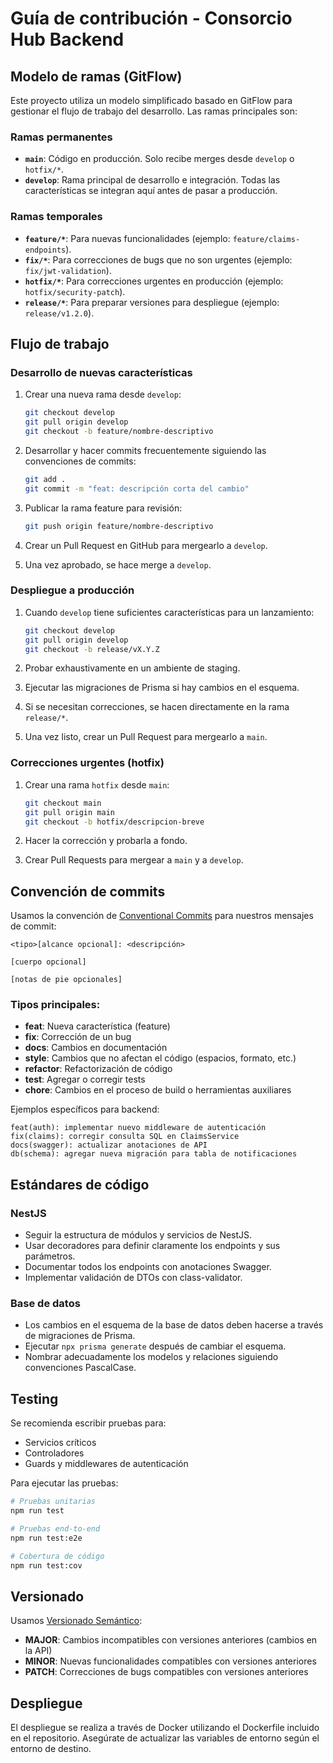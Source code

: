 # Guía de contribución - Consorcio Hub Backend

## Modelo de ramas (GitFlow)

Este proyecto utiliza un modelo simplificado basado en GitFlow para gestionar el flujo de trabajo del desarrollo. Las ramas principales son:

### Ramas permanentes

- **`main`**: Código en producción. Solo recibe merges desde `develop` o `hotfix/*`.
- **`develop`**: Rama principal de desarrollo e integración. Todas las características se integran aquí antes de pasar a producción.

### Ramas temporales

- **`feature/*`**: Para nuevas funcionalidades (ejemplo: `feature/claims-endpoints`).
- **`fix/*`**: Para correcciones de bugs que no son urgentes (ejemplo: `fix/jwt-validation`).
- **`hotfix/*`**: Para correcciones urgentes en producción (ejemplo: `hotfix/security-patch`).
- **`release/*`**: Para preparar versiones para despliegue (ejemplo: `release/v1.2.0`).

## Flujo de trabajo

### Desarrollo de nuevas características

1. Crear una nueva rama desde `develop`:
   ```bash
   git checkout develop
   git pull origin develop
   git checkout -b feature/nombre-descriptivo
   ```

2. Desarrollar y hacer commits frecuentemente siguiendo las convenciones de commits:
   ```bash
   git add .
   git commit -m "feat: descripción corta del cambio"
   ```

3. Publicar la rama feature para revisión:
   ```bash
   git push origin feature/nombre-descriptivo
   ```

4. Crear un Pull Request en GitHub para mergearlo a `develop`.
5. Una vez aprobado, se hace merge a `develop`.

### Despliegue a producción

1. Cuando `develop` tiene suficientes características para un lanzamiento:
   ```bash
   git checkout develop
   git pull origin develop
   git checkout -b release/vX.Y.Z
   ```

2. Probar exhaustivamente en un ambiente de staging.
3. Ejecutar las migraciones de Prisma si hay cambios en el esquema.
4. Si se necesitan correcciones, se hacen directamente en la rama `release/*`.
5. Una vez listo, crear un Pull Request para mergearlo a `main`.

### Correcciones urgentes (hotfix)

1. Crear una rama `hotfix` desde `main`:
   ```bash
   git checkout main
   git pull origin main
   git checkout -b hotfix/descripcion-breve
   ```

2. Hacer la corrección y probarla a fondo.
3. Crear Pull Requests para mergear a `main` y a `develop`.

## Convención de commits

Usamos la convención de [Conventional Commits](https://www.conventionalcommits.org/) para nuestros mensajes de commit:

```
<tipo>[alcance opcional]: <descripción>

[cuerpo opcional]

[notas de pie opcionales]
```

### Tipos principales:

- **feat**: Nueva característica (feature)
- **fix**: Corrección de un bug
- **docs**: Cambios en documentación
- **style**: Cambios que no afectan el código (espacios, formato, etc.)
- **refactor**: Refactorización de código
- **test**: Agregar o corregir tests
- **chore**: Cambios en el proceso de build o herramientas auxiliares

Ejemplos específicos para backend:
```
feat(auth): implementar nuevo middleware de autenticación
fix(claims): corregir consulta SQL en ClaimsService
docs(swagger): actualizar anotaciones de API
db(schema): agregar nueva migración para tabla de notificaciones
```

## Estándares de código

### NestJS

- Seguir la estructura de módulos y servicios de NestJS.
- Usar decoradores para definir claramente los endpoints y sus parámetros.
- Documentar todos los endpoints con anotaciones Swagger.
- Implementar validación de DTOs con class-validator.

### Base de datos

- Los cambios en el esquema de la base de datos deben hacerse a través de migraciones de Prisma.
- Ejecutar `npx prisma generate` después de cambiar el esquema.
- Nombrar adecuadamente los modelos y relaciones siguiendo convenciones PascalCase.

## Testing

Se recomienda escribir pruebas para:

- Servicios críticos
- Controladores
- Guards y middlewares de autenticación

Para ejecutar las pruebas:
```bash
# Pruebas unitarias
npm run test

# Pruebas end-to-end
npm run test:e2e

# Cobertura de código
npm run test:cov
```

## Versionado

Usamos [Versionado Semántico](https://semver.org/):

- **MAJOR**: Cambios incompatibles con versiones anteriores (cambios en la API)
- **MINOR**: Nuevas funcionalidades compatibles con versiones anteriores
- **PATCH**: Correcciones de bugs compatibles con versiones anteriores

## Despliegue

El despliegue se realiza a través de Docker utilizando el Dockerfile incluido en el repositorio. 
Asegúrate de actualizar las variables de entorno según el entorno de destino.
